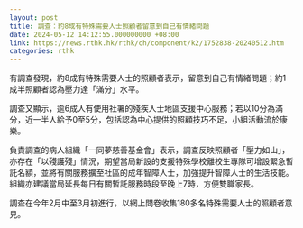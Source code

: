 ```yaml
---
layout: post
title: 調查：約8成有特殊需要人士照顧者留意到自己有情緒問題
date: 2024-05-12 14:12:55.000000000 +08:00
link: https://news.rthk.hk/rthk/ch/component/k2/1752838-20240512.htm
categories: rthk
---
```


有調查發現，約8成有特殊需要人士的照顧者表示，留意到自己有情緒問題；約1成半照顧者認為壓力達「滿分」水平。

調查又顯示，逾6成人有使用社署的殘疾人士地區支援中心服務；若以10分為滿分，近一半人給予0至5分，包括認為中心提供的照顧技巧不足，小組活動流於康樂。

負責調查的病人組織「一同夢慈善基金會」表示，調查反映照顧者「壓力如山」，亦存在「以殘護殘」情況，期望當局新設的支援特殊學校離校生專隊可增設緊急暫託名額，並將有關服務擴至社區的成年智障人士，加強提升智障人士的生活技能。組織亦建議當局延長每日有關暫託服務時段至晚上7時，方便雙職家長。

調查在今年2月中至3月初進行，以網上問卷收集180多名特殊需要人士的照顧者意見。
